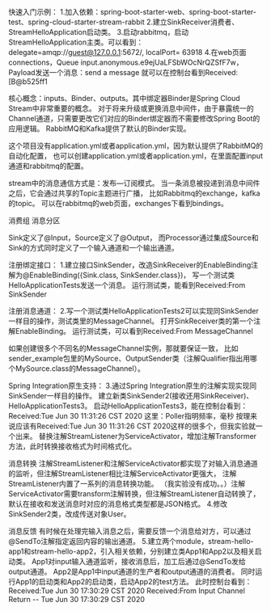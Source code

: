 快速入门示例：
1.加入依赖：spring-boot-starter-web、spring-boot-starter-test、spring-cloud-starter-stream-rabbit
2.建立SinkReceiver消费者、StreamHelloApplication启动类。
3.启动rabbitmq，启动StreamHelloApplication主类。可以看到：delegate=amqp://guest@127.0.0.1:5672/, localPort= 63918
4.在web页面connections，Queue input.anonymous.e9ejUaLFSbWOcNrQZSfF7w，Payload发送一个消息：send a message
就可以在控制台看到Received:[B@b525ff1

核心概念：inputs、Binder、outputs。其中绑定器Binder是Spring Cloud Stream中非常重要的概念。
对于将来升级或更换消息中间件，由于暴露统一的Channel通道，只需要更改它们对应的Binder绑定器而不需要修改Spring Boot的应用逻辑。
RabbitMQ和Kafka提供了默认的Binder实现。

这个项目没有application.yml或者application.yml，因为默认提供了RabbitMQ的自动化配置，
也可以创建application.yml或者application.yml，在里面配置input通道和rabbitmq的配置。

stream中的消息通信方式是：发布—订阅模式。
当一条消息被投递到消息中间件之后，它会通过共享的Topic主题进行广播，
比如Rabbitmq的exchange，kafka的topic。
可以在rabbitmq的web页面，exchanges下看到bindings。

消费组
消息分区

Sink定义了@Input，Source定义了@Output，
而Processor通过集成Source和Sink的方式同时定义了一个输入通道和一个输出通道。

注册绑定接口：
1.建立接口SinkSender，改造SinkReceiver的EnableBinding注解为@EnableBinding({Sink.class, SinkSender.class})，
写一个测试类HelloApplicationTests发送一个消息。
运行测试类，能看到Received:From SinkSender

注册消息通道：
2.写一个测试类HelloApplicationTests2可以实现同SinkSender一样目的操作，测试类里的MessageChannel。
打开SinkReceiver类的第一个注解EnableBinding。
运行测试类，可以看到Received:From MessageChannel

如果创建很多个不同名的MessageChannel实例，那就要保证一致，
比如sender_example包里的MySource、OutputSender类（注解Qualifier指出用哪个MySource.class的MessageChannel）。

Spring Integration原生支持：
3.通过Spring Integration原生的注解实现实现同SinkSender一样目的操作。
建立新类SinkSender2(接收还用SinkReceiver)、HelloApplicationTests3。
启动HelloApplicationTests3，能在控制台看到：
Received:Tue Jun 30 11:31:26 CST 2020
这里：Poller指明频率，毫秒
按理来说应该有Received:Tue Jun 30 11:31:26 CST 2020这样的很多个，但我实验就一个出来。
替换注解StreamListener为ServiceActivator，增加注解Transformer方法，此时转换接收格式为时间格式化。

消息转换
注解StreamListener和注解ServiceActivator都实现了对输入消息通道的监听，但注解StreamListener相比注解ServiceActivator更强大，
注解StreamListener内置了一系列的消息转换功能。
（我实验没有成功。。）注解ServiceActivator需要transform注解转换，但注解StreamListener自动转换了，默认在接收和发送消息时对应的消息格式类型都是JSON格式。
4.修改SinkSender2类，改成传送对象User。

消息反馈
有时候在处理完输入消息之后，需要反馈一个消息给对方，可以通过@SendTo注解指定返回内容的输出通道。
5.建立两个module，stream-hello-app1和stream-hello-app2，引入相关依赖，分别建立类App1和App2以及相关启动类。
App1对input输入通道监听，接收消息后，加工后通过@SendTo发给output通道。
App2是App1中input通道的生产者和output通道的消费者。
同时运行App1的启动类和App2的启动类，启动App2的test方法。
此时控制台看到：
Received:Tue Jun 30 17:30:29 CST 2020
Received:From Input Channel Return -- Tue Jun 30 17:30:29 CST 2020